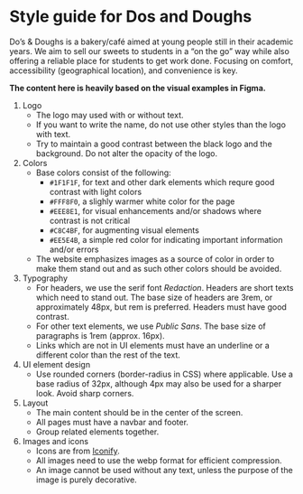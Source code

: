 # Style guide for Dos and Doughs
Do’s & Doughs is a bakery/café aimed at young people still in their academic
years. We aim to sell our sweets to students in a “on the go” way while also
offering a reliable place for students to get work done. Focusing on comfort,
accessibility (geographical location), and convenience is key.

**The content here is heavily based on the visual examples in Figma.**

1. Logo
    - The logo may used with or without text.
    - If you want to write the name, do not use other styles than the logo with text.
    - Try to maintain a good contrast between the black logo and the background. Do not alter the opacity of the logo.
2. Colors
    - Base colors consist of the following:
        - `#1F1F1F`, for text and other dark elements which requre good contrast with light colors
        - `#FFF8F0`, a slighly warmer white color for the page
        - `#EEE8E1`, for visual enhancements and/or shadows where contrast is not critical
        - `#C8C4BF`, for augmenting visual elements
        - `#EE5E4B`, a simple red color for indicating important information and/or errors
    - The website emphasizes images as a source of color in order to make them stand out and as such other colors should be avoided.
3. Typography
    - For headers, we use the serif font *Redaction*. Headers are short texts which need to stand out. The base size of headers are 3rem, or approximately 48px, but rem is preferred. Headers must have good contrast.
    - For other text elements, we use *Public Sans*. The base size of paragraphs is 1rem (approx. 16px).
    - Links which are not in UI elements must have an underline or a different color than the rest of the text.
4. UI element design
    - Use rounded corners (border-radius in CSS) where applicable. Use a base radius of 32px, although 4px may also be used for a sharper look. Avoid sharp corners.
5. Layout
    - The main content should be in the center of the screen.
    - All pages must have a navbar and footer.
    - Group related elements together.
6. Images and icons
    - Icons are from [Iconify](https://iconify.design/).
    - All images need to use the webp format for efficient compression.
    - An image cannot be used without any text, unless the purpose of the image is purely decorative.
    